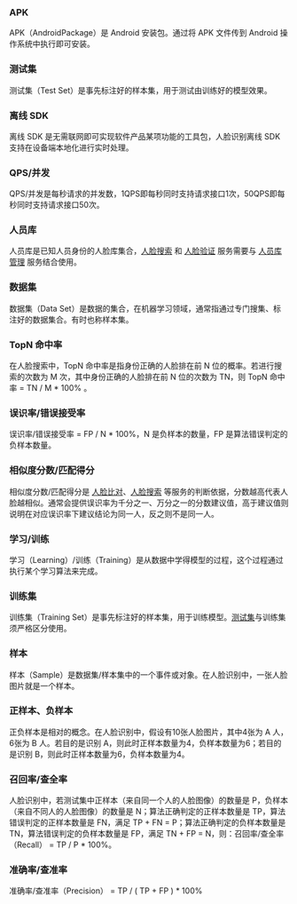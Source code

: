 ### APK 
APK（AndroidPackage）是 Android 安装包。通过将 APK 文件传到 Android 操作系统中执行即可安装。

### <span id="testSet">测试集</span>
测试集（Test Set）是事先标注好的样本集，用于测试由训练好的模型效果。

### 离线 SDK
离线 SDK 是无需联网即可实现软件产品某项功能的工具包，人脸识别离线 SDK 支持在设备端本地化进行实时处理。

### QPS/并发
QPS/并发是每秒请求的并发数，1QPS即每秒同时支持请求接口1次，50QPS即每秒同时支持请求接口50次。

### 人员库
人员库是已知人员身份的人脸库集合，[人脸搜索](https://cloud.tencent.com/document/product/867/32798) 和 [人脸验证](https://cloud.tencent.com/document/product/867/32806) 服务需要与 [人员库管理](https://cloud.tencent.com/document/product/867/32794) 服务结合使用。

### 数据集
数据集（Data Set）是数据的集合，在机器学习领域，通常指通过专门搜集、标注好的数据集合。有时也称样本集。

### TopN 命中率
在人脸搜索中，TopN 命中率是指身份正确的人脸排在前 N 位的概率。若进行搜索的次数为 M 次，其中身份正确的人脸排在前 N 位的次数为 TN，则 TopN 命中率 = TN / M * 100% 。

### 误识率/错误接受率
误识率/错误接受率 = FP / N * 100%，N 是负样本的数量，FP 是算法错误判定的负样本数量。

### 相似度分数/匹配得分
相似度分数/匹配得分是 [人脸比对](https://cloud.tencent.com/document/product/867/32802)、[人脸搜索](https://cloud.tencent.com/document/product/867/32798) 等服务的判断依据，分数越高代表人脸越相似。通常会提供误识率为千分之一、万分之一的分数建议值，高于建议值则说明在对应误识率下建议结论为同一人，反之则不是同一人。

### 学习/训练
学习（Learning）/训练（Training）是从数据中学得模型的过程，这个过程通过执行某个学习算法来完成。

### 训练集
训练集（Training Set）是事先标注好的样本集，用于训练模型。[测试集](#testSet)与训练集须严格区分使用。

### 样本
样本（Sample）是数据集/样本集中的一个事件或对象。在人脸识别中，一张人脸图片就是一个样本。

### 正样本、负样本
正负样本是相对的概念。在人脸识别中，假设有10张人脸图片，其中4张为 A 人，6张为 B 人。若目的是识别 A，则此时正样本数量为4，负样本数量为6；若目的是识别 B，则此时正样本数量为6，负样本数量为4。

### 召回率/查全率
人脸识别中，若测试集中正样本（来自同一个人的人脸图像）的数量是 P，负样本（来自不同人的人脸图像）的数量是 N；算法正确判定的正样本数量是 TP，算法错误判定的正样本数量是 FN，满足 TP + FN = P；算法正确判定的负样本数量是 TN，算法错误判定的负样本数量是 FP，满足 TN + FP = N，则：召回率/查全率（Recall） = TP / P * 100%。

### 准确率/查准率
准确率/查准率（Precision） = TP / ( TP + FP ) * 100%
